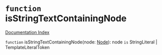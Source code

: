 # `function` isStringTextContainingNode

[Documentation Index](../README.md)

`function` isStringTextContainingNode(node: [Node](../interface.Node/README.md)): node `is` StringLiteral | TemplateLiteralToken
